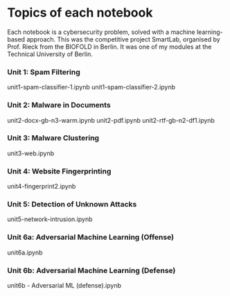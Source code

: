 # Topics of each notebook

Each notebook is a cybersecurity problem, solved with a machine learning-based approach.
This was the competitive project SmartLab, organised by Prof. Rieck from the BIOFOLD in Berlin.
It was one of my modules at the Technical University of Berlin.

### Unit 1: Spam Filtering
unit1-spam-classifier-1.ipynb
unit1-spam-classifier-2.ipynb

### Unit 2: Malware in Documents
unit2-docx-gb-n3-warm.ipynb
unit2-pdf.ipynb
unit2-rtf-gb-n2-df1.ipynb

### Unit 3: Malware Clustering
unit3-web.ipynb

### Unit 4: Website Fingerprinting
unit4-fingerprint2.ipynb

### Unit 5: Detection of Unknown Attacks
unit5-network-intrusion.ipynb

### Unit 6a: Adversarial Machine Learning  (Offense)
unit6a.ipynb

### Unit 6b: Adversarial Machine Learning (Defense)
unit6b - Adversarial ML (defense).ipynb
